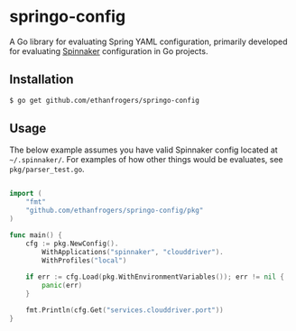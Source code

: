 # springo-config

A Go library for evaluating Spring YAML configuration, primarily developed for evaluating [Spinnaker]() configuration in Go projects.

## Installation

```bash
$ go get github.com/ethanfrogers/springo-config
```

## Usage

The below example assumes you have valid Spinnaker config located at `~/.spinnaker/`. For examples of how other things would be evaluates, see `pkg/parser_test.go`.

```go

import (
    "fmt"
    "github.com/ethanfrogers/springo-config/pkg"
)

func main() {
    cfg := pkg.NewConfig().
        WithApplications("spinnaker", "clouddriver").
        WithProfiles("local")
    
    if err := cfg.Load(pkg.WithEnvironmentVariables()); err != nil {
        panic(err)
    }

    fmt.Println(cfg.Get("services.clouddriver.port"))
}

```
